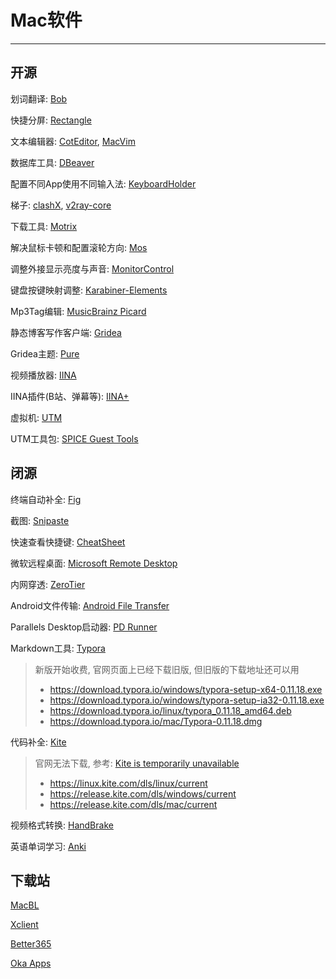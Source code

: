 # Mac软件

---

## 开源

划词翻译: [Bob](https://github.com/ripperhe/Bob)

快捷分屏: [Rectangle](https://github.com/rxhanson/Rectangle/)

文本编辑器: [CotEditor](https://github.com/coteditor/CotEditor), [MacVim](https://github.com/macvim-dev/macvim)

数据库工具: [DBeaver](https://github.com/dbeaver/dbeaver/)

配置不同App使用不同输入法: [KeyboardHolder](https://github.com/leaves615/KeyboardHolder)

梯子: [clashX](https://github.com/yichengchen/clashX), [v2ray-core](https://github.com/v2fly/v2ray-core/)

下载工具: [Motrix](https://github.com/agalwood/Motrix)

解决鼠标卡顿和配置滚轮方向: [Mos](https://github.com/Caldis/Mos)

调整外接显示亮度与声音: [MonitorControl](https://github.com/MonitorControl/MonitorControl)

键盘按键映射调整: [Karabiner-Elements](https://github.com/pqrs-org/Karabiner-Elements)

Mp3Tag编辑: [MusicBrainz Picard](https://github.com/metabrainz/picard)

静态博客写作客户端: [Gridea](https://github.com/getgridea/gridea)

Gridea主题: [Pure](https://github.com/imhanjie/gridea-theme-pure)

视频播放器: [IINA](https://github.com/iina/iina)

IINA插件(B站、弹幕等): [IINA+](https://github.com/xjbeta/iina-plus)

虚拟机: [UTM](https://github.com/utmapp/UTM)

UTM工具包: [SPICE Guest Tools](https://mac.getutm.app/support/)

## 闭源

终端自动补全: [Fig](https://fig.io/)

截图: [Snipaste](https://www.snipaste.com/index.html)

快速查看快捷键: [CheatSheet](https://www.mediaatelier.com/CheatSheet/)

微软远程桌面: [Microsoft Remote Desktop](https://install.appcenter.ms/orgs/rdmacios-k2vy/apps/microsoft-remote-desktop-for-mac/distribution_groups/all-users-of-microsoft-remote-desktop-for-mac)

内网穿透: [ZeroTier](https://www.zerotier.com/)

Android文件传输: [Android File Transfer](https://www.android.com/filetransfer/)

Parallels Desktop启动器: [PD Runner](https://macapp.org.cn/app/pd-runner.html)

Markdown工具: [Typora](https://download.typora.io/mac/Typora-0.11.18.dmg)

> 新版开始收费, 官网页面上已经下载旧版, 但旧版的下载地址还可以用
>
> - https://download.typora.io/windows/typora-setup-x64-0.11.18.exe
> - https://download.typora.io/windows/typora-setup-ia32-0.11.18.exe 
> - https://download.typora.io/linux/typora_0.11.18_amd64.deb
> - https://download.typora.io/mac/Typora-0.11.18.dmg

代码补全: [Kite](https://release.kite.com/dls/mac/current)

> 官网无法下载, 参考: [Kite is temporarily unavailable](https://github.com/kiteco/issue-tracker/issues/772)
>
> - https://linux.kite.com/dls/linux/current
> - https://release.kite.com/dls/windows/current
> - https://release.kite.com/dls/mac/current

视频格式转换: [HandBrake](https://handbrake.fr/)

英语单词学习: [Anki](https://apps.ankiweb.net/)

## 下载站

[MacBL](https://www.macbl.com/)

[Xclient](https://xclient.info/)

[Better365](https://www.better365.cn/)

[Oka Apps](https://zh.okaapps.com/)